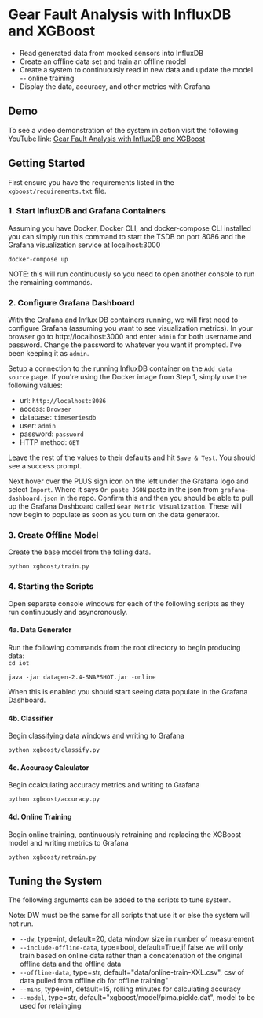 # Gear Fault Analysis with InfluxDB and XGBoost

- Read generated data from mocked sensors into InfluxDB
- Create an offline data set and train an offline model
- Create a system to continuously read in new data and update the model -- online training
- Display the data, accuracy, and other metrics with Grafana

## Demo

To see a video demonstration of the system in action visit the following YouTube link:
[Gear Fault Analysis with InfluxDB and XGBoost](https://www.youtube.com/watch?v=ANAbMNPWRVA)

## Getting Started

First ensure you have the requirements listed in the `xgboost/requirements.txt` file.

### 1. Start InfluxDB and Grafana Containers

Assuming you have Docker, Docker CLI, and docker-compose CLI installed you can simply run this command to start the TSDB on port 8086 and the Grafana visualization service at localhost:3000

`docker-compose up`

NOTE: this will run continuously so you need to open another console to run the remaining commands.

### 2. Configure Grafana Dashboard

With the Grafana and Influx DB containers running, we will first need to configure Grafana (assuming you want to see visualization metrics). In your browser go to http://localhost:3000 and enter `admin` for both username and password. Change the password to whatever you want if prompted. I've been keeping it as `admin`.

Setup a connection to the running InfluxDB container on the `Add data source` page. If you're using the Docker image from Step 1, simply use the following values:

- url: `http://localhost:8086`
- access: `Browser`
- database: `timeseriesdb`
- user: `admin`
- password: `password`
- HTTP method: `GET`

Leave the rest of the values to their defaults and hit `Save & Test`. You should see a success prompt.

Next hover over the PLUS sign icon on the left under the Grafana logo and select `Import`. Where it says `Or paste JSON` paste in the json from `grafana-dashboard.json` in the repo. Confirm this and then you should be able to pull up the Grafana Dashboard called `Gear Metric Visualization`. These will now begin to populate as soon as you turn on the data generator.

### 3. Create Offline Model

Create the base model from the folling data.

`python xgboost/train.py`

### 4. Starting the Scripts

Open separate console windows for each of the following scripts as they run continuously and asyncronously.

#### 4a. Data Generator

Run the following commands from the root directory to begin producing data:  
`cd iot`

`java -jar datagen-2.4-SNAPSHOT.jar -online`

When this is enabled you should start seeing data populate in the Grafana Dashboard.

#### 4b. Classifier

Begin classifying data windows and writing to Grafana

`python xgboost/classify.py`

#### 4c. Accuracy Calculator

Begin ccalculating accuracy metrics and writing to Grafana

`python xgboost/accuracy.py`

#### 4d. Online Training

Begin online training, continuously retraining and replacing the XGBoost model and writing metrics to Grafana

`python xgboost/retrain.py`

## Tuning the System

The following arguments can be added to the scripts to tune system.

Note: DW must be the same for all scripts that use it or else the system will not run.

- `--dw`, type=int, default=20, data window size in number of measurement
- `--include-offline-data`, type=bool, default=True,if false we will only train based on online data rather than a concatenation of the original offline data and the offline data
- `--offline-data`, type=str, default="data/online-train-XXL.csv", csv of data pulled from offline db for offline training"
- `--mins`, type=int, default=15, rolling minutes for calculating accuracy
- `--model`, type=str, default="xgboost/model/pima.pickle.dat", model to be used for retainging
